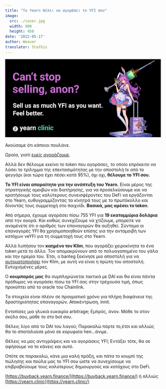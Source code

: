```yaml
---
title: "Το Yearn θέλει να αγοράσει το YFI σου"
image:
  src: ./cover.jpg
  width: 900
  height: 450
date: '2022-05-17'
author: Weaver
translator: Stathis
---
```


![](cover.jpg?w=900&h=450)

Ακούσαμε ότι κάποιοι πουλάνε.

Ωραία, γιατί [εμείς αγοράζουμε](https://yearn.clinic/).

Αλλά δεν θέλουμε εκείνο το token που αγοράσες, το οποίο επρόκειτο να λύσει το τρίλημμα της επεκτασιμότητας με την αποστολή tx από το φεγγάρι (και τώρα έχει πέσει κατά 95%), όχι οχι, **θέλουμε το YFI σου.**

**Το YFI είναι απαραίτητο για την ανάπτυξη του Yearn.** Είναι μέρος της στρατηγικής αμοιβών και διατήρησης, για να προσελκύσουμε και να κρατήσουμε τους καλύτερους συνεισφέροντες του DeFi να εργάζονται στο Yearn, ευθυγραμμίζοντας τα κίνητρά τους με το πρωτόκολλο και δίνοντάς τους συμμετοχή στο παιχνίδι. **Βασικά, μας αρέσει το token.**

Από σήμερα, έχουμε αγοράσει πίσω 755 YFI για **19 εκατομμύρια δολάρια** από την αγορά. Και καθώς συνεχίζουμε να χτίζουμε, μπορείτε να αναμένετε ότι ο αριθμός των επαναγορών θα αυξηθεί. Σύντομα οι επαναγορές YFI θα χρησιμοποιηθούν επίσης για την ανταμοιβή των κατόχων veYFI για τη συμμετοχή τους στο Yearn.

Αλλά λυπήσου τον **καημένο τον Klim**, που αγοράζει χειροκίνητα το ένα token μετά το άλλο. Τον απομακρύνουν από το πολυαγαπημένο του γάλα και την ηρεμία του. Έτσι, ο banteg ξεκίνησε μια αποστολή για να [αυτοματοποιήσει](https://github.com/banteg/yfi-buyer) τον Klim, με αυτή να είναι η πρώτη του αποστολή. Ευτυχισμένες μέρες.

Ο **κουμπαράς μας** θα συμπληρώνεται τακτικά με DAI και θα είναι πάντα πρόθυμος να αγοράσει πίσω τα YFI σας στην τρέχουσα τιμή, όπως προκύπτει από το oracle του Chainlink.

Τα στοιχεία είναι πλέον σε πραγματικό χρόνο για πλήρη διαφάνεια της δραστηριότητας επαναγορών. Αποκέντρωση, innit.

Εντοπίσες μια γλυκιά ευκαιρία arbitrage; Εμπρός, άνον. Μάθε το στον σκύλο σου, μάθε το στο bot σου.

Θέλεις λίγο από το DAI του λαγού; Παρακαλώ πάρτε το,έτσι και αλλιώς θα το σπαταλούσε μόνο σε κορυφαία hen...άνιμε.

Θέλεις να μας αντιγράψεις και να αγοράσεις YFI; Εντάξει τότε, θα σε αφήσουμε να το κάνεις και αυτό.

Οπότε σε παρακαλώ, κάνε μια καλή πράξη, και πάτα το κουμπί της πώλησης και πούλα μας το YFI σου ώστε να συνεχίσουμε να επιβραβεύουμε τους καλύτερους δημιουργούς και κατόχους στο DeFi.

[https://buyback.yearn.finance/](https://buyback.yearn.finance/) ή αλλιώς [https://yearn.clinic](https://yearn.clinic/)
